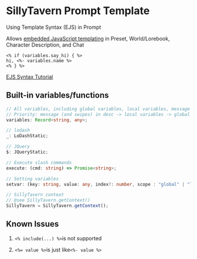 # SillyTavern Prompt Template

Using Template Syntax (EJS) in Prompt

Allows [embedded JavaScript templating](https://ejs.co/) in Preset, World/Lorebook, Character Description, and Chat

```
<% if (variables.say_hi) { %>
hi, <%- variables.name %>
<% } %>
```

[EJS Syntax Tutorial](https://ejs.co/#docs)

## Built-in variables/functions

```typescript
// All variables, including global variables, local variables, message (and swipes) variables
// Priority: message (and swipes) in desc -> local variables -> global variables
variables: Record<string, any>;

// lodash
_: LoDashStatic;

// JQuery
$: JQueryStatic;

// Execute slash commands
execute: (cmd: string) => Promise<string>;

// Setting variables
setvar: (key: string, value: any, index?: number, scope : "global" | "local" | "message" = "message")

// SillyTavern context
// @see SillyTavern.getContext()
SillyTavern = SillyTavern.getContext();
```

## Known Issues

1. `<% include(...) %>`is not supported

2. `<%= value %>`is just like`<%- value %>`

